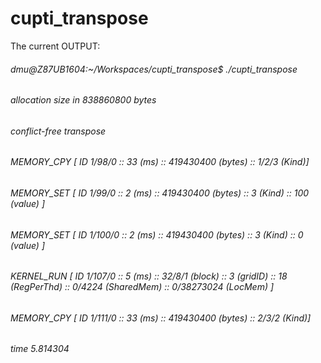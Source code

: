 # cupti_transpose

The current OUTPUT:

###### dmu@Z87UB1604:~/Workspaces/cupti_transpose$ ./cupti_transpose
###### allocation size in 838860800 bytes
###### conflict-free transpose
###### MEMORY_CPY [ ID 1/98/0 :: 33 (ms) :: 419430400 (bytes) :: 1/2/3 (Kind)]
###### MEMORY_SET [ ID 1/99/0 :: 2 (ms) :: 419430400 (bytes) :: 3 (Kind) :: 100 (value) ]
###### MEMORY_SET [ ID 1/100/0 :: 2 (ms) :: 419430400 (bytes) :: 3 (Kind) :: 0 (value) ]
###### KERNEL_RUN [ ID 1/107/0 :: 5 (ms) :: 32/8/1 (block) :: 3 (gridID) :: 18 (RegPerThd) :: 0/4224 (SharedMem) :: 0/38273024 (LocMem) ]
###### MEMORY_CPY [ ID 1/111/0 :: 33 (ms) :: 419430400 (bytes) :: 2/3/2 (Kind)]
###### time 5.814304
